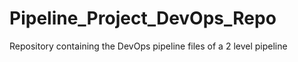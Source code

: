 # Pipeline_Project_DevOps_Repo
Repository containing the DevOps pipeline files of a 2 level pipeline
